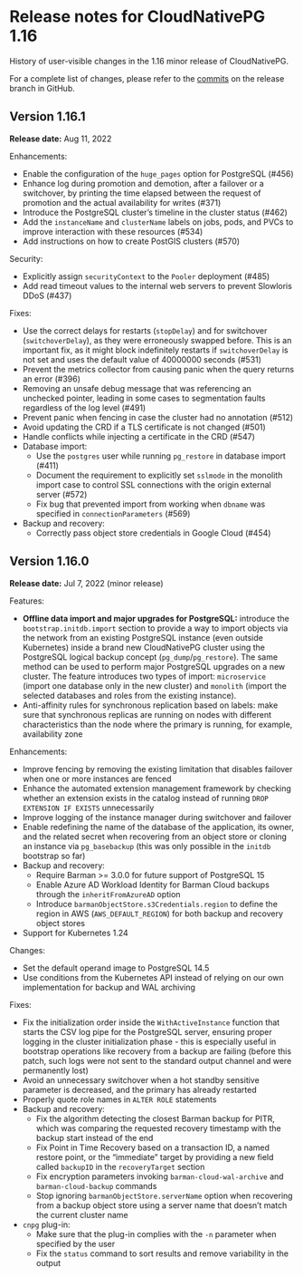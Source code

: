 # Release notes for CloudNativePG 1.16

History of user-visible changes in the 1.16 minor release of CloudNativePG.

For a complete list of changes, please refer to the
[commits](https://github.com/cloudnative-pg/cloudnative-pg/commits/release-1.16)
on the release branch in GitHub.

##  Version 1.16.1

**Release date:** Aug 11, 2022

Enhancements:

- Enable the configuration of the `huge_pages` option for PostgreSQL (#456)
- Enhance log during promotion and demotion, after a failover or a switchover,
  by printing the time elapsed between the request of promotion and the actual
  availability for writes (#371)
- Introduce the PostgreSQL cluster’s timeline in the cluster status (#462)
- Add the `instanceName` and `clusterName` labels on jobs, pods, and PVCs to
  improve interaction with these resources (#534)
- Add instructions on how to create PostGIS clusters (#570)

Security:

- Explicitly assign `securityContext` to the `Pooler` deployment (#485)
- Add read timeout values to the internal web servers to prevent Slowloris DDoS (#437)

Fixes:

- Use the correct delays for restarts (`stopDelay`) and for switchover
  (`switchoverDelay`), as they were erroneously swapped before. This is an
  important fix, as it might block indefinitely restarts if `switchoverDelay` is
  not set and uses the default value of 40000000 seconds (#531)
- Prevent the metrics collector from causing panic when the query returns an
  error (#396)
- Removing an unsafe debug message that was referencing an unchecked pointer,
  leading in some cases to segmentation faults regardless of the log level (#491)
- Prevent panic when fencing in case the cluster had no annotation (#512)
- Avoid updating the CRD if a TLS certificate is not changed (#501)
- Handle conflicts while injecting a certificate in the CRD (#547)
- Database import:
    - Use the `postgres` user while running `pg_restore` in database import (#411)
    - Document the requirement to explicitly set  `sslmode` in the monolith import
      case to control SSL connections with the origin external server (#572)
    - Fix bug that prevented import from working when `dbname` was specified in
      `connectionParameters` (#569)
- Backup and recovery:
    - Correctly pass object store credentials in Google Cloud (#454)

##  Version 1.16.0

**Release date:** Jul 7, 2022 (minor release)

Features:

- **Offline data import and major upgrades for PostgreSQL:** introduce the
  `bootstrap.initdb.import` section to provide a way to import objects via the
  network from an existing PostgreSQL instance (even outside Kubernetes) inside a
  brand new CloudNativePG cluster using the PostgreSQL logical backup concept
  (`pg_dump`/`pg_restore`). The same method can be used to perform major
  PostgreSQL upgrades on a new cluster. The feature introduces two types of
  import: `microservice` (import one database only in the new cluster) and
  `monolith` (import the selected databases and roles from the existing
  instance).
- Anti-affinity rules for synchronous replication based on labels: make sure
  that synchronous replicas are running on nodes with different characteristics
  than the node where the primary is running, for example, availability zone

Enhancements:

- Improve fencing by removing the existing limitation that disables failover
  when one or more instances are fenced
- Enhance the automated extension management framework by checking whether an
  extension exists in the catalog instead of  running `DROP EXTENSION IF EXISTS`
  unnecessarily
- Improve logging of the instance manager during switchover and failover
- Enable redefining the name of the database of the application, its owner, and
  the related secret when recovering from an object store or cloning an
  instance via `pg_basebackup` (this was only possible in the `initdb` bootstrap
  so far)
- Backup and recovery:
    - Require Barman >= 3.0.0 for future support of PostgreSQL 15
    - Enable Azure AD Workload Identity for Barman Cloud backups through the
      `inheritFromAzureAD` option
    - Introduce `barmanObjectStore.s3Credentials.region` to define the region
      in AWS (`AWS_DEFAULT_REGION`) for both backup and recovery object stores
- Support for Kubernetes 1.24

Changes:

- Set the default operand image to PostgreSQL 14.5
- Use conditions from the Kubernetes API instead of relying on our own
  implementation for backup and WAL archiving

Fixes:

- Fix the initialization order inside the `WithActiveInstance` function that
  starts the CSV log pipe for the PostgreSQL server, ensuring proper logging in
  the cluster initialization phase - this is especially useful in bootstrap
  operations like recovery from a backup are failing (before this patch, such
  logs were not sent to the standard output channel and were permanently lost)
- Avoid an unnecessary switchover when a hot standby sensitive parameter is
  decreased, and the primary has already restarted
- Properly quote role names in `ALTER ROLE` statements
- Backup and recovery:
    - Fix the algorithm detecting the closest Barman backup for PITR, which was
      comparing the requested recovery timestamp with the backup start instead
      of the end
    - Fix Point in Time Recovery based on a transaction ID, a named restore
      point, or the “immediate” target by providing a new field called
      `backupID` in the `recoveryTarget` section
    - Fix encryption parameters invoking `barman-cloud-wal-archive` and
      `barman-cloud-backup` commands
    - Stop ignoring `barmanObjectStore.serverName` option when recovering from
      a backup object store using a server name that doesn’t match the current
      cluster name
- `cnpg` plug-in:
    - Make sure that the plug-in complies with the `-n` parameter when
      specified by the user
    - Fix the `status` command to sort results and remove variability in the
      output
